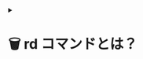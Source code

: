 
  <details>
<summary>

# 🗑 rd コマンドとは？
</summary>

<br>

rd（または rmdir）は、空のディレクトリ（フォルダー）を削除するコマンドです。remove directory の略で、Windows のコマンドプロンプト（CMD）で使われます。

<br>

-------------

  
| 🛠 基本構文                       |                                              |
| -------------------------------- | -------------------------------------------- |
| rd [オプション] <ディレクトリ名> | もしくは rmdir [オプション] <ディレクトリ名> |
  
  
  
| ✅ 主なオプション |                                                                                        |
| ---------------- | -------------------------------------------------------------------------------------- |
| オプション       | 内容                                                                                   |
| /S               | ディレクトリおよびその中のすべてのファイル・サブディレクトリを削除します（再帰的削除） |
| /Q               | 確認メッセージなしで削除（quiet モード）※ /S と併用されることが多いです                |

  
  
  
| 💡 使用例                                   |
| ------------------------------------------ |
|                                            | 
| 空のディレクトリを削除                     |
| rd example_dir                             |
| フォルダとその中身すべてを削除（確認なし） |
| rd /S /Q example_dir                       |

 
| ⚠ 注意点                                                                                    |
| ------------------------------------------------------------------------------------------- |
| ディレクトリ内にファイルや他のフォルダがあると、単独の rd では削除できません（/S が必要）。 |
| - 誤って重要なフォルダを削除しないように注意が必要です。特に /S /Q は慎重に使いましょう。   |
</details>

